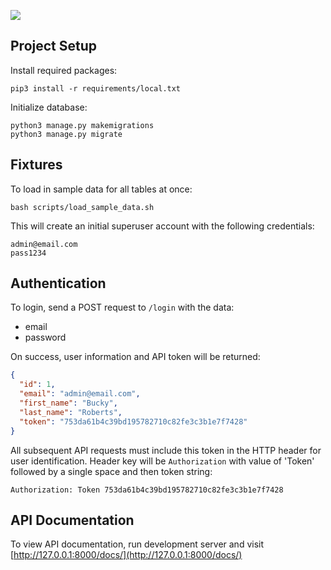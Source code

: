![](http://i.imgur.com/Da1hAJS.png)

## Project Setup

Install required packages:
```
pip3 install -r requirements/local.txt
```

Initialize database:
```
python3 manage.py makemigrations
python3 manage.py migrate
```

## Fixtures

To load in sample data for all tables at once:
```
bash scripts/load_sample_data.sh
```

This will create an initial superuser account with the following credentials:
```
admin@email.com
pass1234
```

## Authentication

To login, send a POST request to `/login` with the data:
* email
* password

On success, user information and API token will be returned:
```json
{
  "id": 1,
  "email": "admin@email.com",
  "first_name": "Bucky",
  "last_name": "Roberts",
  "token": "753da61b4c39bd195782710c82fe3c3b1e7f7428"
}
```

All subsequent API requests must include this token in the HTTP header for user identification.
Header key will be `Authorization` with value of 'Token' followed by a single space and then token string:
```
Authorization: Token 753da61b4c39bd195782710c82fe3c3b1e7f7428
```

## API Documentation

To view API documentation, run development server and visit [http://127.0.0.1:8000/docs/](http://127.0.0.1:8000/docs/)


